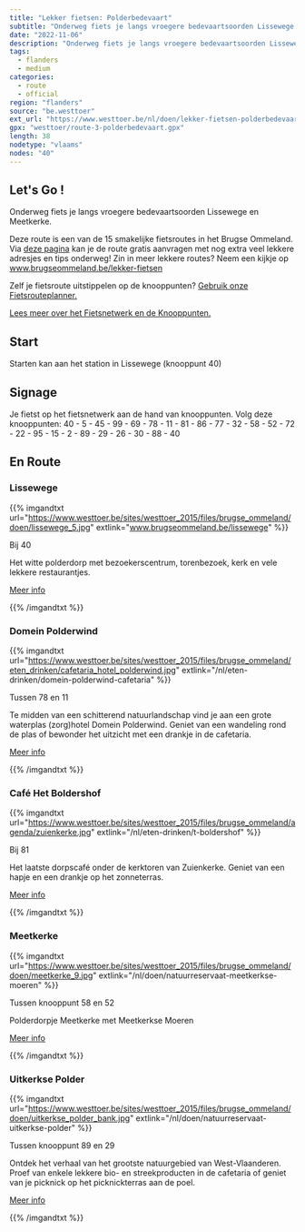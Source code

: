 ```yaml
---
title: "Lekker fietsen: Polderbedevaart"
subtitle: "Onderweg fiets je langs vroegere bedevaartsoorden Lissewege en Meetkerke"
date: "2022-11-06"
description: "Onderweg fiets je langs vroegere bedevaartsoorden Lissewege en Meetkerke" 
tags:
  - flanders
  - medium
categories: 
  - route
  - official
region: "flanders"
source: "be.westtoer"
ext_url: "https://www.westtoer.be/nl/doen/lekker-fietsen-polderbedevaart"
gpx: "westtoer/route-3-polderbedevaart.gpx"
length: 38
nodetype: "vlaams"
nodes: "40"
---
```


## Let's Go !

Onderweg fiets je langs vroegere bedevaartsoorden Lissewege en Meetkerke.

Deze route is een van de 15 smakelijke fietsroutes in het Brugse Ommeland. Via [deze pagina](https://www.westtoer.be/nl/op-polderbedevaart) kan je de route gratis aanvragen met nog extra veel lekkere adresjes en tips onderweg! Zin in meer lekkere routes? Neem een kijkje op www.brugseommeland.be/lekker-fietsen 

Zelf je fietsroute uitstippelen op de knooppunten? [Gebruik onze Fietsrouteplanner.](https://www.westtoer.be/nl/fietsrouteplanner)

[Lees meer over het Fietsnetwerk en de Knooppunten.](https://www.westtoer.be/nl/inspiratie/fietsnetwerk)

## Start 

Starten kan aan het station in Lissewege (knooppunt 40)

## Signage

Je fietst op het fietsnetwerk aan de hand van knooppunten. Volg deze knooppunten: 40 - 5 - 45 - 99 - 69 - 78 - 11 - 81 - 86 - 77 - 32 - 58 - 52 - 72 - 22 - 95 - 15 - 2 - 89 - 29 - 26 - 30 - 88 - 40

## En Route

### Lissewege

{{% imgandtxt url="https://www.westtoer.be/sites/westtoer_2015/files/brugse_ommeland/doen/lissewege_5.jpg" extlink="www.brugseommeland.be/lissewege" %}}

Bij 40

Het witte polderdorp met bezoekerscentrum, torenbezoek, kerk en vele lekkere restaurantjes.

[Meer info](https://www.westtoer.be/nl/doen/www.brugseommeland.be/lissewege)

{{% /imgandtxt %}}

### Domein Polderwind

{{% imgandtxt url="https://www.westtoer.be/sites/westtoer_2015/files/brugse_ommeland/eten_drinken/cafetaria_hotel_polderwind.jpg" extlink="/nl/eten-drinken/domein-polderwind-cafetaria" %}}

Tussen 78 en 11

Te midden van een schitterend natuurlandschap vind je aan een grote waterplas (zorg)hotel Domein Polderwind. Geniet van een wandeling rond de plas of bewonder het uitzicht met een drankje in de cafetaria.

[Meer info](https://www.westtoer.be/nl/eten-drinken/domein-polderwind-cafetaria)

{{% /imgandtxt %}}

### Café Het Boldershof

{{% imgandtxt url="https://www.westtoer.be/sites/westtoer_2015/files/brugse_ommeland/agenda/zuienkerke.jpg" extlink="/nl/eten-drinken/t-boldershof" %}}

Bij 81

Het laatste dorpscafé onder de kerktoren van Zuienkerke. Geniet van een hapje en een drankje op het zonneterras.

[Meer info](https://www.westtoer.be/nl/eten-drinken/t-boldershof)

{{% /imgandtxt %}}

### Meetkerke

{{% imgandtxt url="https://www.westtoer.be/sites/westtoer_2015/files/brugse_ommeland/doen/meetkerke_9.jpg" extlink="/nl/doen/natuurreservaat-meetkerkse-moeren" %}}

Tussen knooppunt 58 en 52

Polderdorpje Meetkerke met Meetkerkse Moeren

[Meer info](https://www.westtoer.be/nl/doen/natuurreservaat-meetkerkse-moeren)

{{% /imgandtxt %}}

### Uitkerkse Polder

{{% imgandtxt url="https://www.westtoer.be/sites/westtoer_2015/files/brugse_ommeland/doen/uitkerkse_polder_bank.jpg" extlink="/nl/doen/natuurreservaat-uitkerkse-polder" %}}

Tussen knooppunt 89 en 29

Ontdek het verhaal van het grootste natuurgebied van West-Vlaanderen. Proef van enkele lekkere bio- en streekproducten in de cafetaria of geniet van je picknick op het picknickterras aan de poel.

[Meer info](https://www.westtoer.be/nl/doen/natuurreservaat-uitkerkse-polder)

{{% /imgandtxt %}}